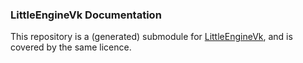 ### LittleEngineVk Documentation

This repository is a (generated) submodule for [LittleEngineVk](https://github.com/karnkaul/LittleEngineVk), and is covered by the same licence.
